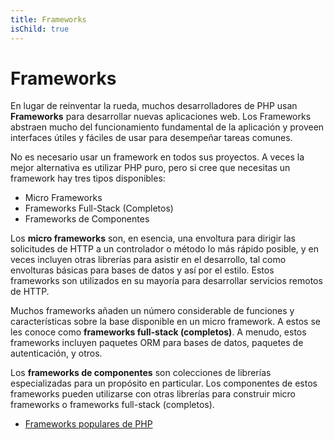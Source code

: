 ```yaml
---
title: Frameworks
isChild: true
---
```


# Frameworks

En lugar de reinventar la rueda, muchos desarrolladores de PHP usan **Frameworks** para desarrollar nuevas aplicaciones web. Los Frameworks abstraen mucho del funcionamiento fundamental de la aplicación y proveen interfaces útiles y fáciles de usar para desempeñar tareas comunes.

No es necesario usar un framework en todos sus proyectos. A veces la mejor alternativa es utilizar PHP puro, pero si cree que necesitas un framework hay tres tipos disponibles:

* Micro Frameworks
* Frameworks Full-Stack (Completos)
* Frameworks de Componentes

Los **micro frameworks** son, en esencia, una envoltura para dirigir las solicitudes de HTTP a un controlador o método lo más rápido posible, y en veces incluyen otras librerías para asistir en el desarrollo, tal como envolturas básicas para bases de datos y así por el estilo. Estos frameworks son utilizados en su mayoría para desarrollar servicios remotos de HTTP. 

Muchos frameworks añaden un número considerable de funciones y características sobre la base disponible en un micro framework. A estos se les conoce como **frameworks full-stack (completos)**. A menudo, estos frameworks incluyen paquetes ORM para bases de datos, paquetes de autenticación, y otros.

Los **frameworks de componentes** son colecciones de librerías especializadas para un propósito en particular. Los componentes de estos frameworks pueden utilizarse con otras librerías para construir micro frameworks o frameworks full-stack (completos).


* [Frameworks populares de PHP](https://github.com/codeguy/php-the-right-way/wiki/Frameworks)